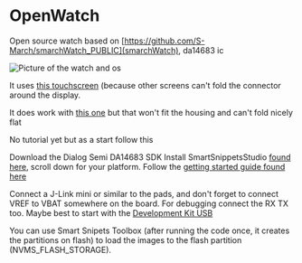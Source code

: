 # OpenWatch
Open source watch based on [https://github.com/S-March/smarchWatch_PUBLIC](smarchWatch), da14683 ic

![Picture of the watch and os](https://www.digitalfactor.nl/watch/watch.jpg)

It uses [this touchscreen](https://www.topfoison.com/Products-TF13016A-C.html) (because other screens can't fold the connector around the display. 

It does work with [this one](https://www.dhgate.com/product/1-3-inch-240-240-round-ips-tft-lcd-module/411021741.html#seo=WAP) but that won't fit the housing and can't fold nicely flat

No tutorial yet but as a start follow this

Download the Dialog Semi DA14683 SDK
Install SmartSnippetsStudio [found here](https://www.dialog-semiconductor.com/products/connectivity/bluetooth-low-energy/smartbond-da14682-and-da14683), scroll down for your platform.
Follow the [getting started guide found here](https://www.dialog-semiconductor.com/sites/default/files/um-b-047-da1468x_getting_started_7v0.pdf)

Connect a J-Link mini or similar to the pads, and don't forget to connect VREF to VBAT somewhere on the board.
For debugging connect the RX TX too. Maybe best to start with the [Development Kit USB](https://www.dialog-semiconductor.com/products/da14683-development-kit-usb)

You can use Smart Snipets Toolbox (after running the code once, it creates the partitions on flash) to load the images to the flash partition (NVMS_FLASH_STORAGE).